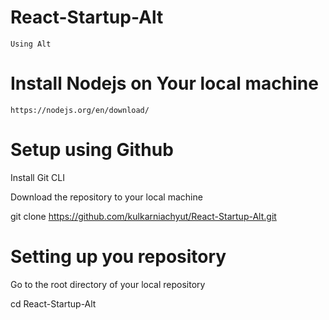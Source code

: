# React-Startup-Alt

`Using Alt`

# Install Nodejs on Your local machine

``https://nodejs.org/en/download/``

# Setup using Github

Install Git CLI

Download the repository to your local machine


git clone https://github.com/kulkarniachyut/React-Startup-Alt.git

# Setting up you repository

Go to the root directory of your local repository

cd React-Startup-Alt
